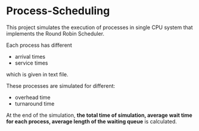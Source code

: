 # Process-Scheduling
This project simulates the execution of processes in single CPU system that implements the Round Robin Scheduler.

Each process has different 
* arrival times
* service times

which is given in text file.

These processes are simulated for different:
* overhead time
* turnaround time

At the end of the simulation, **the total time of simulation, average wait time for each process, average length of the waiting
queue** is calculated. 
